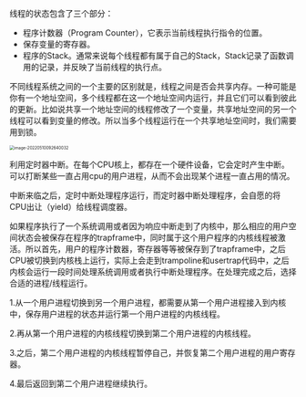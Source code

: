 线程的状态包含了三个部分：

- 程序计数器（Program Counter），它表示当前线程执行指令的位置。
- 保存变量的寄存器。
- 程序的Stack。通常来说每个线程都有属于自己的Stack，Stack记录了函数调用的记录，并反映了当前线程的执行点。

不同线程系统之间的一个主要的区别就是，线程之间是否会共享内存。一种可能是你有一个地址空间，多个线程都在这一个地址空间内运行，并且它们可以看到彼此的更新。比如说共享一个地址空间的线程修改了一个变量，共享地址空间的另一个线程可以看到变量的修改。所以当多个线程运行在一个共享地址空间时，我们需要用到锁。

<img src="https://typora-1306385380.cos.ap-nanjing.myqcloud.com/img/image-20220510092640032.png" alt="image-20220510092640032" style="zoom:50%;" />

利用定时器中断。在每个CPU核上，都存在一个硬件设备，它会定时产生中断。可以打断某些一直占用cpu的用户进程，从而不会出现某个进程一直占用的情况。

中断来临之后，定时中断处理程序运行，而定时器中断处理程序，会自愿的将CPU出让（yield）给线程调度器。

如果程序执行了一个系统调用或者因为响应中断走到了内核中，那么相应的用户空间状态会被保存在程序的trapframe中，同时属于这个用户程序的内核线程被激活。所以首先，用户的程序计数器，寄存器等等被保存到了trapframe中，之后CPU被切换到内核栈上运行，实际上会走到trampoline和usertrap代码中，之后内核会运行一段时间处理系统调用或者执行中断处理程序。在处理完成之后，选择合适的进程/线程运行。



1.从一个用户进程切换到另一个用户进程，都需要从第一个用户进程接入到内核中，保存用户进程的状态并运行第一个用户进程的内核线程。

2.再从第一个用户进程的内核线程切换到第二个用户进程的内核线程。

3.之后，第二个用户进程的内核线程暂停自己，并恢复第二个用户进程的用户寄存器。

4.最后返回到第二个用户进程继续执行。